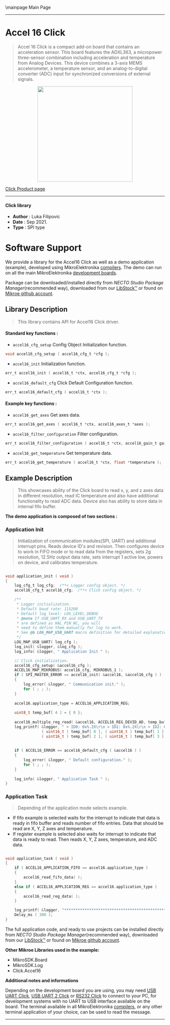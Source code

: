 \mainpage Main Page

---
# Accel 16 Click

> Accel 16 Click is a compact add-on board that contains an acceleration sensor. This board features the ADXL363, a micropower three-sensor combination including acceleration and temperature from Analog Devices. This device combines a 3-axis MEMS accelerometer, a temperature sensor, and an analog-to-digital converter (ADC) input for synchronized conversions of external signals.

<p align="center">
  <img src="https://download.mikroe.com/images/click_for_ide/accel16_click.png" height=300px>
</p>

[Click Product page](https://www.mikroe.com/accel-16-click)

---


#### Click library

- **Author**        : Luka Filipovic
- **Date**          : Sep 2021.
- **Type**          : SPI type


# Software Support

We provide a library for the Accel16 Click
as well as a demo application (example), developed using MikroElektronika
[compilers](https://www.mikroe.com/necto-studio).
The demo can run on all the main MikroElektronika [development boards](https://www.mikroe.com/development-boards).

Package can be downloaded/installed directly from *NECTO Studio Package Manager*(recommended way), downloaded from our [LibStock&trade;](https://libstock.mikroe.com) or found on [Mikroe github account](https://github.com/MikroElektronika/mikrosdk_click_v2/tree/master/clicks).

## Library Description

> This library contains API for Accel16 Click driver.

#### Standard key functions :

- `accel16_cfg_setup` Config Object Initialization function.
```c
void accel16_cfg_setup ( accel16_cfg_t *cfg );
```

- `accel16_init` Initialization function.
```c
err_t accel16_init ( accel16_t *ctx, accel16_cfg_t *cfg );
```

- `accel16_default_cfg` Click Default Configuration function.
```c
err_t accel16_default_cfg ( accel16_t *ctx );
```

#### Example key functions :

- `accel16_get_axes` Get axes data.
```c
err_t accel16_get_axes ( accel16_t *ctx, accel16_axes_t *axes );
```

- `accel16_filter_configuration` Filter configuration.
```c
err_t accel16_filter_configuration ( accel16_t *ctx, accel16_gain_t gain, accel16_output_rate_t odr );
```

- `accel16_get_temperature` Get temperature data.
```c
err_t accel16_get_temperature ( accel16_t *ctx, float *temperature );
```

## Example Description

> This showcases ability of the Click board to 
read x, y, and z axes data in different resolution,
read IC temperature and also have additional functionality
to read ADC data. Device also has ability to store data 
in internal fifo buffer.

**The demo application is composed of two sections :**

### Application Init

> Initialization of communication modules(SPI, UART) and 
additional interrupt pins. Reads device ID's and revision.
Then configures device to work in FIFO mode or to read data
from the registers, sets 2g resolution, 12.5Hz output data rate,
sets interrupt 1 active low, powers on device, and calibrates temperature.

```c

void application_init ( void )
{
    log_cfg_t log_cfg;  /**< Logger config object. */
    accel16_cfg_t accel16_cfg;  /**< Click config object. */

    /** 
     * Logger initialization.
     * Default baud rate: 115200
     * Default log level: LOG_LEVEL_DEBUG
     * @note If USB_UART_RX and USB_UART_TX 
     * are defined as HAL_PIN_NC, you will 
     * need to define them manually for log to work. 
     * See @b LOG_MAP_USB_UART macro definition for detailed explanation.
     */
    LOG_MAP_USB_UART( log_cfg );
    log_init( &logger, &log_cfg );
    log_info( &logger, " Application Init " );

    // Click initialization.
    accel16_cfg_setup( &accel16_cfg );
    ACCEL16_MAP_MIKROBUS( accel16_cfg, MIKROBUS_1 );
    if ( SPI_MASTER_ERROR == accel16_init( &accel16, &accel16_cfg ) )
    {
        log_error( &logger, " Communication init." );
        for ( ; ; );
    }
    
    accel16.application_type = ACCEL16_APPLICATION_REG;
    
    uint8_t temp_buf[ 4 ] = { 0 };
    
    accel16_multiple_reg_read( &accel16, ACCEL16_REG_DEVID_AD, temp_buf, 4 );
    log_printf( &logger, " > ID0: 0x%.2X\r\n > ID1: 0x%.2X\r\n > ID2: 0x%.2X\r\n > REV: 0x%.2X\r\n", 
                ( uint16_t ) temp_buf[ 0 ], ( uint16_t ) temp_buf[ 1 ], 
                ( uint16_t ) temp_buf[ 2 ], ( uint16_t ) temp_buf[ 3 ] );
    
    
    if ( ACCEL16_ERROR == accel16_default_cfg ( &accel16 ) )
    {
        log_error( &logger, " Default configuration." );
        for ( ; ; );
    }
    
    log_info( &logger, " Application Task " );
}

```

### Application Task

> Depending of the application mode selects example. 
 - If fifo example is selected waits for the interrupt 
     to indicate that data is ready  in fifo buffer and 
     reads number of fifo entries. Data that should be 
     read are X, Y, Z axes and temperature.
 - If register example is selected also waits for interrupt
     to indicate that data is ready to read. Then reads X, Y, Z
     axes, temperature, and ADC data.

```c

void application_task ( void )
{   
    if ( ACCEL16_APPLICATION_FIFO == accel16.application_type )
    {
        accel16_read_fifo_data( );
    }
    else if ( ACCEL16_APPLICATION_REG == accel16.application_type )
    {
        accel16_read_reg_data( );
    }

    log_printf( &logger, "********************************************************\r\n" );
    Delay_ms ( 300 );
}

```

The full application code, and ready to use projects can be installed directly from *NECTO Studio Package Manager*(recommended way), downloaded from our [LibStock&trade;](https://libstock.mikroe.com) or found on [Mikroe github account](https://github.com/MikroElektronika/mikrosdk_click_v2/tree/master/clicks).

**Other Mikroe Libraries used in the example:**

- MikroSDK.Board
- MikroSDK.Log
- Click.Accel16

**Additional notes and informations**

Depending on the development board you are using, you may need
[USB UART Click](http://shop.mikroe.com/usb-uart-click),
[USB UART 2 Click](http://shop.mikroe.com/usb-uart-2-click) or
[RS232 Click](http://shop.mikroe.com/rs232-click) to connect to your PC, for
development systems with no UART to USB interface available on the board. The
terminal available in all MikroElektronika
[compilers](http://shop.mikroe.com/compilers), or any other terminal application
of your choice, can be used to read the message.

---
